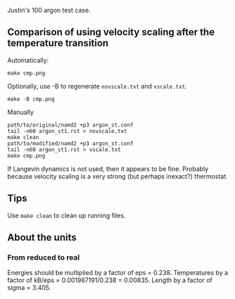 Justin's 100 argon test case.

## Comparison of using velocity scaling after the temperature transition

Automatically:
```
make cmp.png
```
Optionally, use -B to regenerate `novscale.txt` and `vscale.txt`.
```
make -B cmp.png
```

Manually

```
path/to/original/namd2 +p3 argon_st.conf
tail -n60 argon_st1.rst > novscale.txt
make clean
path/to/modified/namd2 +p3 argon_st.conf
tail -n60 argon_st1.rst > vscale.txt
make cmp.png
```

If Langevin dynamics is not used, then it appears to be fine.
Probably because velocity scaling is a very strong (but perhaps inexact?) thermostat.


## Tips

Use `make clean` to clean up running files.

## About the units

### From reduced to real

Energies should be multiplied by a factor of eps = 0.238.
Temperatures by a factor of kB/eps = 0.001987191/0.238 = 0.00835.
Length by a factor of sigma = 3.405.

